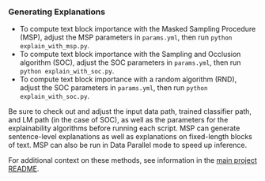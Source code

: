 ### Generating Explanations

- To compute text block importance with the Masked Sampling Procedure (MSP), adjust the MSP parameters in `params.yml`, then run `python explain_with_msp.py`.  
- To compute text block importance with the Sampling and Occlusion algorithm (SOC), adjust the SOC parameters in `params.yml`, then run `python explain_with_soc.py`.
- To compute text block importance with a random algorithm (RND), adjust the SOC parameters in `params.yml`, then run `python explain_with_soc.py`.

Be sure to check out and adjust the input data path, trained classifier path, and LM path (in the case of SOC), as well as the parameters for the explainability algorithms before running each script.  MSP can generate sentence-level explanations as well as explanations on fixed-length blocks of text.  MSP can also be run in Data Parallel mode to speed up inference.

For additional context on these methods, see information in the [main project README](https://github.com/Optum/long-medical-document-lms/blob/main/README.md).

